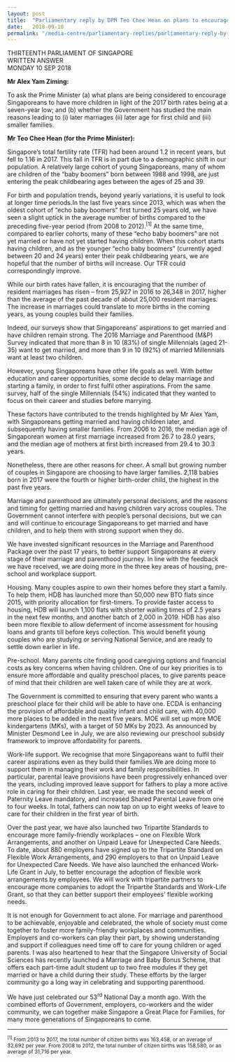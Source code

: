 ```yaml
---
layout: post
title:  "Parliamentary reply by DPM Teo Chee Hean on plans to encourage Singaporeans to have more children"
date:   2018-09-10
permalink: "/media-centre/parliamentary-replies/parliamentary-reply-by-dpm-teo-chee-hean-on-plans-to-encourage-singaporeans-to-have-more-children"
---
```


THIRTEENTH PARLIAMENT OF SINGAPORE  
WRITTEN ANSWER  
MONDAY 10 SEP 2018  

**Mr Alex Yam Ziming:**

To ask the Prime Minister (a) what plans are being considered to encourage Singaporeans to have more children in light of the 2017 birth rates being at a seven-year low; and (b) whether the Government has studied the main reasons leading to (i) later marriages (ii) later age for first child and (iii) smaller families.

**Mr Teo Chee Hean (for the Prime Minister):**

Singapore’s total fertility rate (TFR) had been around 1.2 in recent years, but fell to 1.16 in 2017. This fall in TFR is in part due to a demographic shift in our population. A relatively large cohort of young Singaporeans, many of whom are children of the “baby boomers” born between 1988 and 1998, are just entering the peak childbearing ages between the ages of 25 and 39. 

For birth and population trends, beyond yearly variations, it is useful to look at longer time periods.In the last five years since 2013, which was when the oldest cohort of “echo baby boomers” first turned 25 years old, we have seen a slight uptick in the average number of births compared to the preceding five-year period (from 2008 to 2012).<sup>[1]</sup> At the same time, compared to earlier cohorts, many of these “echo baby boomers” are not yet married or have not yet started having children. When this cohort starts having children, and as the younger “echo baby boomers” (currently aged between 20 and 24 years) enter their peak childbearing years, we are hopeful that the number of births will increase. Our TFR could correspondingly improve.

While our birth rates have fallen, it is encouraging that the number of resident marriages has risen – from 25,927 in 2016 to 26,348 in 2017, higher than the average of the past decade of about 25,000 resident marriages. The increase in marriages could translate to more births in the coming years, as young couples build their families.

Indeed, our surveys show that Singaporeans’ aspirations to get married and have children remain strong. The 2016 Marriage and Parenthood (M&P) Survey indicated that more than 8 in 10 (83%) of single Millennials (aged 21-35) want to get married, and more than 9 in 10 (92%) of married Millennials want at least two children.

However, young Singaporeans have other life goals as well. With better education and career opportunities, some decide to delay marriage and starting a family, in order to first fulfil other aspirations. From the same survey, half of the single Millennials (54%) indicated that they wanted to focus on their career and studies before marrying.

These factors have contributed to the trends highlighted by Mr Alex Yam, with Singaporeans getting married and having children later, and subsequently having smaller families. From 2006 to 2016, the median age of Singaporean women at first marriage increased from 26.7 to 28.0 years, and the median age of mothers at first birth increased from 29.4 to 30.3 years.

Nonetheless, there are other reasons for cheer. A small but growing number of couples in Singapore are choosing to have larger families. 2,118 babies born in 2017 were the fourth or higher birth-order child, the highest in the past five years.

Marriage and parenthood are ultimately personal decisions, and the reasons and timing for getting married and having children vary across couples. The Government cannot interfere with people’s personal decisions, but we can and will continue to encourage Singaporeans to get married and have children, and to help them with strong support when they do.

We have invested significant resources in the Marriage and Parenthood Package over the past 17 years, to better support Singaporeans at every stage of their marriage and parenthood journey. In line with the feedback we have received, we are doing more in the three key areas of housing, pre-school and workplace support.

Housing. Many couples aspire to own their homes before they start a family. To help them, HDB has launched more than 50,000 new BTO flats since 2015, with priority allocation for first-timers. To provide faster access to housing, HDB will launch 1,100 flats with shorter waiting times of 2.5 years in the next few months, and another batch of 2,000 in 2019. HDB has also been more flexible to allow deferment of income assessment for housing loans and grants till before keys collection. This would benefit young couples who are studying or serving National Service, and are ready to settle down earlier in life.

Pre-school. Many parents cite finding good caregiving options and financial costs as key concerns when having children. One of our key priorities is to ensure more affordable and quality preschool places, to give parents peace of mind that their children are well taken care of while they are at work.

The Government is committed to ensuring that every parent who wants a preschool place for their child will be able to have one. ECDA is enhancing the provision of affordable and quality infant and child care, with 40,000 more places to be added in the next five years. MOE will set up more MOE kindergartens (MKs), with a target of 50 MKs by 2023. As announced by Minister Desmond Lee in July, we are also reviewing our preschool subsidy framework to improve affordability for parents.

Work-life support. We recognise that more Singaporeans want to fulfil their career aspirations even as they build their families.We are doing more to support them in managing their work and family responsibilities. In particular, parental leave provisions have been progressively enhanced over the years, including improved leave support for fathers to play a more active role in caring for their children. Last year, we made the second week of Paternity Leave mandatory, and increased Shared Parental Leave from one to four weeks. In total, fathers can now tap on up to eight weeks of leave to care for their children in the first year of birth.

Over the past year, we have also launched two Tripartite Standards to encourage more family-friendly workplaces – one on Flexible Work Arrangements, and another on Unpaid Leave for Unexpected Care Needs. To date, about 880 employers have signed up to the Tripartite Standard on Flexible Work Arrangements, and 290 employers to that on Unpaid Leave for Unexpected Care Needs. We have also launched the enhanced Work-Life Grant in July, to better encourage the adoption of flexible work arrangements by employees. We will work with tripartite partners to encourage more companies to adopt the Tripartite Standards and Work-Life Grant, so that they can better support their employees’ flexible working needs.

It is not enough for Government to act alone. For marriage and parenthood to be achievable, enjoyable and celebrated, the whole of society must come together to foster more family-friendly workplaces and communities. Employers and co-workers can play their part, by showing understanding and support if colleagues need time off to care for young children or aged parents. I was also heartened to hear that the Singapore University of Social Sciences has recently launched a Marriage and Baby Bonus Scheme, that offers each part-time adult student up to two free modules if they get married or have a child during their study. These efforts by the larger community go a long way in celebrating and supporting parenthood.

We have just celebrated our 53<sup>rd</sup> National Day a month ago. With the combined efforts of Government, employers, co-workers and the wider community, we can together make Singapore a Great Place for Families, for many more generations of Singaporeans to come.

---

<sub><sup>[1]</sup> From 2013 to 2017, the total number of citizen births was 163,458, or an average of 32,692 per year. From 2008 to 2012, the total number of citizen births was 158,580, or an average of 31,716 per year.</sub>
